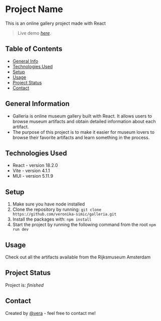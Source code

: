 # Project Name

This is an online gallery project made with React

> Live demo [_here_](https://galleria-weld.vercel.app/).

## Table of Contents

- [General Info](#general-information)
- [Technologies Used](#technologies-used)
- [Setup](#setup)
- [Usage](#usage)
- [Project Status](#project-status)
- [Contact](#contact)

## General Information

- Galleria is online museum gallery built with React. It allows users to browse museum artifacts and obtain detailed information about each artifact.
- The purpose of this project is to make it easier for museum lovers to browse their favorite artifacts and learn something in the process.

## Technologies Used

- React - version 18.2.0
- Vite - version 4.1.1
- MUI - version 5.11.9

## Setup

1. Make sure you have node installed
2. Clone the repository by running:
   `git clone https://github.com/veronika-simic/galleria.git`
3. Install the packages with:
   `npm install`
4. Start the project by running the following command from the root
   `npm run dev`

## Usage

Check out all the artifacts available from the Rijksmuseum Amsterdam

## Project Status

Project is: _finished_

## Contact

Created by [@vera](https://github.com/veronika-simic) - feel free to contact me!
